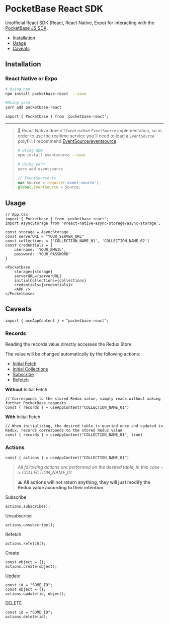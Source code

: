 PocketBase React SDK
======================================================================
Unofficial React SDK (React, React Native, Expo) for interacting with the [PocketBase JS SDK](https://github.com/pocketbase/js-sdk).


- [Installation](#installation)
- [Usage](#usage)
- [Caveats](#caveats)


## Installation

### React Native or Expo


```sh
# Using npm
npm install pocketbase-react  --save

#Using yarn
yarn add pocketbase-react
```
```tsx
import { Pocketbase } from 'pocketbase-react';
```

---
> 🔧 React Native doesn't have native `EventSource` implementation, so in order to use the realtime service you'll need to load a `EventSource` polyfill.
> I recommend [EventSource/eventsource](https://github.com/EventSource/eventsource)
> ```sh
> # Using npm
> npm install eventsource --save
>
> # Using yarn
> yarn add eventsource
> ```
> ```js 
> // EventSource.ts
> var Source = require('event-source');
> global.EventSource = Source;
> ```

## Usage

```tsx
// App.tsx
import { Pocketbase } from 'pocketbase-react';
import AsyncStorage from '@react-native-async-storage/async-storage';

const storage = AsyncStorage
const serverURL = "YOUR_SERVER_URL"
const collections = ['COLLECTION_NAME_01', 'COLLECTION_NAME_02']
const credentials = {
    username: 'YOUR_EMAIL',
    password: 'YOUR_PASSWORD'
}

<Pocketbase
    storage={storage}
    serverURL={serverURL}
    initialCollections={collections}
    credentials={credentials}>
    <APP />
</Pocketbase>
```

## Caveats
```tsx
import { useAppContent } = "pocketbase-react";
```
### Records
Reading the records value directly accesses the Redux Store.

The value will be changed automatically by the following actions:
- [Initial Fetch](#initialfetch)
- [Initial Collections](#usage)
- [Subscribe](#subscribe)
- [Refetch](#refetch)

**Without** Initial Fetch
```tsx
// Corresponds to the stored Redux value, simply reads without making further PocketBase requests
const { records } = useAppContent("COLLECTION_NAME_01")
```
**With** Initial Fetch <a name="initialfetch"></a>
```tsx
// When initializing, the desired table is queried once and updated in Redux, records corresponds to the stored Redux value
const { records } = useAppContent("COLLECTION_NAME_01", true)
```

### Actions
```tsx
const { actions } = useAppContent("COLLECTION_NAME_01")
```

> *All following actions are performed on the desired table, in this case -> COLLECTION_NAME_01*
>
> ⚠️ **All actions will not return anything, they will just modify the Redux value according to their intention**

Subscribe <a name="subscribe"></a>
```tsx
actions.subscribe();
```
Unsubscribe
```tsx
actions.unsubscribe();
```
Refetch <a name="refetch"></a>
```tsx
actions.refetch();
```
Create
```tsx
const object = {};
actions.create(object);
```
Update
```tsx
const id = "SOME_ID";
const object = {};
actions.update(id, object);
```
DELETE
```tsx
const id = "SOME_ID";
actions.delete(id);
```
